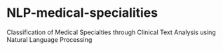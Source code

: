 # NLP-medical-specialities
Classification of Medical Specialties through Clinical Text Analysis using Natural Language Processing
